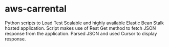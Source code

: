 # aws-carrental
 Python scripts to Load Test Scalable and highly available Elastic Bean Stalk hosted application.
 Script makes use of Rest Get method to fetch JSON response from the application.
 Parsed JSON and used Cursor to display response.
